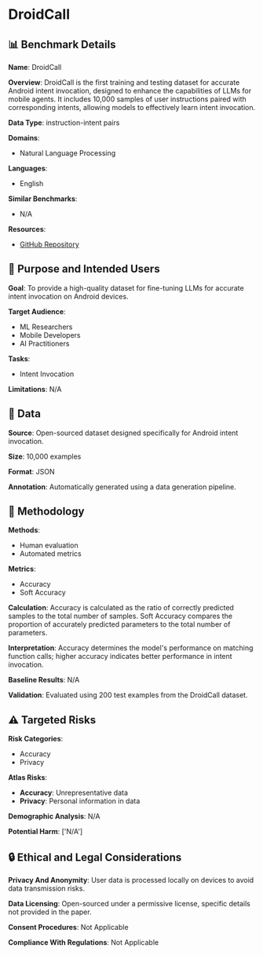 # DroidCall

## 📊 Benchmark Details

**Name**: DroidCall

**Overview**: DroidCall is the first training and testing dataset for accurate Android intent invocation, designed to enhance the capabilities of LLMs for mobile agents. It includes 10,000 samples of user instructions paired with corresponding intents, allowing models to effectively learn intent invocation.

**Data Type**: instruction-intent pairs

**Domains**:
- Natural Language Processing

**Languages**:
- English

**Similar Benchmarks**:
- N/A

**Resources**:
- [GitHub Repository](https://github.com/UbiquitousLearning/DroidCall)

## 🎯 Purpose and Intended Users

**Goal**: To provide a high-quality dataset for fine-tuning LLMs for accurate intent invocation on Android devices.

**Target Audience**:
- ML Researchers
- Mobile Developers
- AI Practitioners

**Tasks**:
- Intent Invocation

**Limitations**: N/A

## 💾 Data

**Source**: Open-sourced dataset designed specifically for Android intent invocation.

**Size**: 10,000 examples

**Format**: JSON

**Annotation**: Automatically generated using a data generation pipeline.

## 🔬 Methodology

**Methods**:
- Human evaluation
- Automated metrics

**Metrics**:
- Accuracy
- Soft Accuracy

**Calculation**: Accuracy is calculated as the ratio of correctly predicted samples to the total number of samples. Soft Accuracy compares the proportion of accurately predicted parameters to the total number of parameters.

**Interpretation**: Accuracy determines the model's performance on matching function calls; higher accuracy indicates better performance in intent invocation.

**Baseline Results**: N/A

**Validation**: Evaluated using 200 test examples from the DroidCall dataset.

## ⚠️ Targeted Risks

**Risk Categories**:
- Accuracy
- Privacy

**Atlas Risks**:
- **Accuracy**: Unrepresentative data
- **Privacy**: Personal information in data

**Demographic Analysis**: N/A

**Potential Harm**: ['N/A']

## 🔒 Ethical and Legal Considerations

**Privacy And Anonymity**: User data is processed locally on devices to avoid data transmission risks.

**Data Licensing**: Open-sourced under a permissive license, specific details not provided in the paper.

**Consent Procedures**: Not Applicable

**Compliance With Regulations**: Not Applicable
